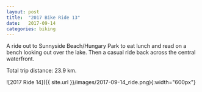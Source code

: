 ```yaml
---
layout: post
title:  "2017 Bike Ride 13"
date:   2017-09-14
categories: biking
---
```


A ride out to Sunnyside Beach/Hungary Park to eat lunch and read on a bench looking out over the lake. Then a casual ride back across the central waterfront.

Total trip distance: 23.9 km.

![2017 Ride 14]({{ site.url }}/images/2017-09-14_ride.png){:width="600px"}

